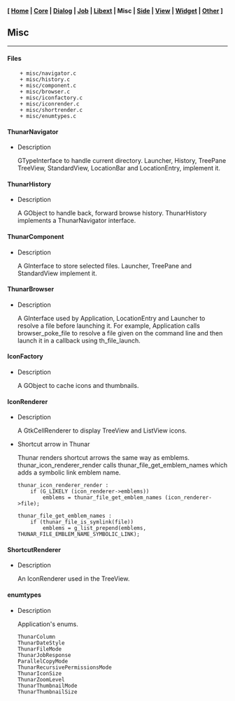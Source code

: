 <link href="style.css" rel="stylesheet"></link>

**[ [Home](00-Home.html) | [Core](01-Core.html) | [Dialog](02-Dialog.html) | [Job](03-Job.html) | [Libext](04-Libext.html) | Misc | [Side](06-Side.html) | [View](07-View.html) | [Widget](08-Widget.html) | [Other](99-Other.html) ]**

## Misc

---

#### Files

```
    + misc/navigator.c
    + misc/history.c
    + misc/component.c
    + misc/browser.c
    + misc/iconfactory.c
    + misc/iconrender.c
    + misc/shortrender.c
    + misc/enumtypes.c
```


#### ThunarNavigator

* Description

    GTypeInterface to handle current directory. Launcher, History, TreePane
    TreeView, StandardView, LocationBar and LocationEntry, implement it.


#### ThunarHistory

* Description

    A GObject to handle back, forward browse history. ThunarHistory
    implements a ThunarNavigator interface.


#### ThunarComponent

* Description

    A GInterface to store selected files. Launcher, TreePane and StandardView
    implement it.


#### ThunarBrowser

* Description

    A GInterface used by Application, LocationEntry and Launcher to
    resolve a file before launching it. For example, Application calls
    browser_poke_file to resolve a file given on the command line and
    then launch it in a callback using th_file_launch.


#### IconFactory

* Description
    
    A GObject to cache icons and thumbnails.


#### IconRenderer

* Description

    A GtkCellRenderer to display TreeView and ListView icons.

* Shortcut arrow in Thunar
    
    Thunar renders shortcut arrows the same way as emblems.
    thunar_icon_renderer_render calls thunar_file_get_emblem_names which
    adds a symbolic link emblem name.
    
    ```
    thunar_icon_renderer_render :
        if (G_LIKELY (icon_renderer->emblems))
            emblems = thunar_file_get_emblem_names (icon_renderer->file);

    thunar_file_get_emblem_names :
        if (thunar_file_is_symlink(file))
            emblems = g_list_prepend(emblems, THUNAR_FILE_EMBLEM_NAME_SYMBOLIC_LINK);
    ```

#### ShortcutRenderer

* Description

    An IconRenderer used in the TreeView.


#### enumtypes

* Description
    
    Application's enums.

    ```
    ThunarColumn
    ThunarDateStyle
    ThunarFileMode
    ThunarJobResponse
    ParallelCopyMode
    ThunarRecursivePermissionsMode
    ThunarIconSize
    ThunarZoomLevel
    ThunarThumbnailMode
    ThunarThumbnailSize
    ```

<br>
<br>
<br>


